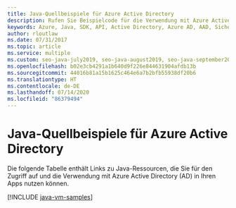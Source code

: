 ```yaml
---
title: Java-Quellbeispiele für Azure Active Directory
description: Rufen Sie Beispielcode für die Verwendung mit Azure Active Directory aus Ihren Java-Apps ab.
keywords: Azure, Java, SDK, API, Active Directory, Azure AD, AAD, Sicherheit, anmelden, Authentifizierung, SSO, SAML
author: rloutlaw
ms.date: 07/31/2017
ms.topic: article
ms.service: multiple
ms.custom: seo-java-july2019, seo-java-august2019, seo-java-september2019, devx-track-java
ms.openlocfilehash: b02e3cb4291a1b640d9f226e844631904afdb13b
ms.sourcegitcommit: 44016b81a15b1625c464e6a7b2bfb55938df20b6
ms.translationtype: HT
ms.contentlocale: de-DE
ms.lasthandoff: 07/14/2020
ms.locfileid: "86379494"
---
```

# <a name="java-source-samples-for-azure-active-directory"></a>Java-Quellbeispiele für Azure Active Directory

Die folgende Tabelle enthält Links zu Java-Ressourcen, die Sie für den Zugriff auf und die Verwendung mit Azure Active Directory (AD) in Ihren Apps nutzen können.

[!INCLUDE [java-vm-samples](includes/java-aad-samples.md)]